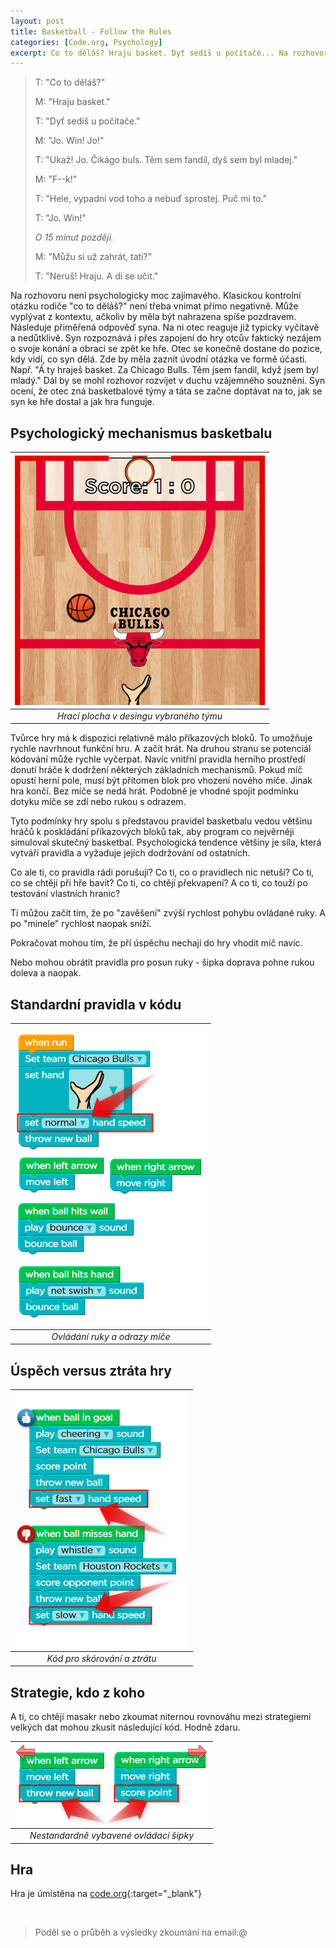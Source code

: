 ```yaml
---
layout: post
title: Basketball - Follow the Rules
categories: [Code.org, Psychology]
excerpt: Co to děláš? Hraju basket. Dyť sedíš u počítače... Na rozhovoru není psychologicky moc zajímavého. Klasickou kontrolní otázku rodiče "co to děláš?" není třeba vnímat přímo negativně. Může vyplývat z kontextu, ačkoliv by měla být nahrazena spíše pozdravem.
---
```

> T: "Co to děláš?"
>
> M: "Hraju basket."
>
> T: "Dyť sedíš u počítače."
>
> M: "Jo. Win! Jo!"
>
> T: "Ukaž! Jo. Čikágo buls. Těm sem fandil, dyš sem byl mladej."
>
> M: "F--k!"
>
> T: "Hele, vypadni vod toho a nebuď sprostej. Puč mi to."
>
> T: "Jo. Win!"
>
> *O 15 minut později.*
>
> M: "Můžu si už zahrát, tati?"
>
> T: "Neruš! Hraju. A di se učit."

Na rozhovoru není psychologicky moc zajímavého. Klasickou kontrolní otázku rodiče "co to děláš?" není třeba vnímat přímo negativně. Může vyplývat z kontextu, ačkoliv by měla být nahrazena spíše pozdravem. Následuje přiměřená odpověď syna. Na ni otec reaguje již typicky vyčítavě a nedůtklivě. Syn rozpoznává i přes zapojení do hry otcův faktický nezájem o svoje konání a obrací se zpět ke hře. Otec se konečně dostane do pozice, kdy vidí, co syn dělá. Zde by měla zaznít úvodní otázka ve formě účasti. Např. "Á ty hraješ basket. Za Chicago Bulls. Těm jsem fandil, když jsem byl mladý." Dál by se mohl rozhovor rozvíjet v duchu vzájemného souznění. Syn ocení, že otec zná basketbalové týmy a táta se začne doptávat na to, jak se syn ke hře dostal a jak hra funguje. 

## Psychologický mechanismus basketbalu

| ![](/images/PSY-basketball-rules.png) |
|:--:|
| *Hrací plocha v desingu vybraného týmu* |

Tvůrce hry má k dispozici relativně málo příkazových bloků. To umožňuje rychle navrhnout funkční hru. A začít hrát. Na druhou stranu se potenciál kódování může rychle vyčerpat. Navíc vnitřní pravidla herního prostředí donutí hráče k dodržení některých základních mechanismů. Pokud míč opustí herní pole, musí být přítomen blok pro vhození nového míče. Jinak hra končí. Bez míče se nedá hrát. Podobně je vhodné spojit podmínku dotyku míče se zdí nebo rukou s odrazem.

Tyto podmínky hry spolu s představou pravidel basketbalu vedou většinu hráčů k poskládání příkazových bloků tak, aby program co nejvěrněji simuloval skutečný basketbal. Psychologická tendence většiny je síla, která vytváří pravidla a vyžaduje jejich dodržování od ostatních.

Co ale ti, co pravidla rádi porušují? Co ti, co o pravidlech nic netuší? Co ti, co se chtějí při hře bavit? Co ti, co chtějí překvapení? A co ti, co touží po testování vlastních hranic?

Ti můžou začít tím, že po "zavěšení" zvýší rychlost pohybu ovládané ruky. A po "minele" rychlost naopak sníží.

Pokračovat mohou tím, že pří úspěchu nechají do hry vhodit míč navíc. 

Nebo mohou obrátit pravidla pro posun ruky - šipka doprava pohne rukou doleva a naopak.

## Standardní pravidla v kódu

| ![](/images/PSY-basketball-rules-snippet-01.png) |
|:--:|
| *Ovládání ruky a odrazy míče* |

## Úspěch versus ztráta hry

| ![](/images/PSY-basketball-rules-snippet-02.png) |
|:--:|
| *Kód pro skórování a ztrátu* |

## Strategie, kdo z koho
A ti, co chtějí masakr nebo zkoumat niternou rovnováhu mezi strategiemi velkých dat mohou zkusit následující kód. Hodně zdaru.

| ![](/images/PSY-basketball-rules-snippet-03.png) |
|:--:|
| *Nestandardně vybavené ovládací šipky* |

## Hra

Hra je úmístěna na [code.org](https://studio.code.org/projects/basketball/2Ksd3dsBxmy9W0XmTmNi9B_nmTHR13BrG8tARq9u6xI){:target="_blank"}

<br>

>Poděl se o průběh a výsledky zkoumání na email:@
